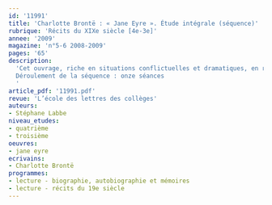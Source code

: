 ```yaml
---
id: '11991'
title: 'Charlotte Brontë : « Jane Eyre ». Étude intégrale (séquence)'
rubrique: 'Récits du XIXe siècle [4e-3e]'
annee: '2009'
magazine: 'n°5-6 2008-2009'
pages: '65'
description: 
  'Cet ouvrage, riche en situations conflictuelles et dramatiques, en rebondissements inattendus, possède toutes les caractéristiques susceptibles d’intéresser des adolescents pour qui, souvent, seul compte l’attrait d’une intrigue captivante. Sa dimension littéraire, que l’opération d’« abrègement » a heureusement su conserver, offrira au professeur l’opportunité de pointer quelques-uns des critères qui fondent le concept de littérarité car, contrairement à une idée reçue, celui-ci interroge, voire fascine, les adolescents. La première partie de la séquence a pour objectif d’analyser le rôle de l’espace dans le début de l’ouvrage : c’est l’occasion de revoir quelques modalités du texte descriptif et d’affiner l’analyse des expansions du nom, mais aussi, et surtout, de montrer comment, dans un roman littéraire, tout est prétexte à construire du sens. Les deux dernières parties, qui évoquent le séjour de l’héroïne à Gateshead, puis son errance et sa vie à Morton, visent à montrer que l’univers romanesque s’élabore sur des topoï littéraires, mais aussi à partir de matériaux puisés dans l’expérience même de l’auteur.
  Déroulement de la séquence : onze séances
  '
article_pdf: '11991.pdf'
revue: 'L’école des lettres des collèges'
auteurs:
- Stéphane Labbe
niveau_etudes:
- quatrième
- troisième
oeuvres:
- jane eyre
ecrivains:
- Charlotte Brontë
programmes:
- lecture - biographie, autobiographie et mémoires
- lecture - récits du 19e siècle
---
```

